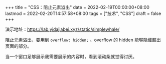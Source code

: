+++
title = "CSS：阻止元素溢出"
date = 2022-02-19T00:00:00+08:00
lastmod = 2022-02-20T14:57:58+08:00
tags = ["技术", "CSS"]
draft = false
+++

演示地址：<https://lab.yidajiabei.xyz/static/simplewhale/>

阻止元素溢出，要用到 `overflow: hidden;` 。overflow 的 hidden 能够隐藏超出页面的部分。

当一个窗口足够展示我需要展示的内容时，看到滚动条就觉得讨厌。